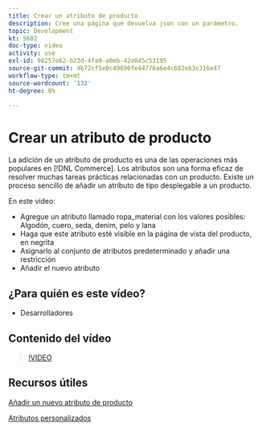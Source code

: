 ```yaml
---
title: Crear un atributo de producto
description: Cree una página que devuelva json con un parámetro.
topic: Development
kt: 5602
doc-type: video
activity: use
exl-id: 98257e62-b23d-4fa9-a0eb-42e045c53195
source-git-commit: 4b72cf5e0c49690fe44776a6e4c682eb3c316e47
workflow-type: tm+mt
source-wordcount: '132'
ht-degree: 0%

---
```


# Crear un atributo de producto

La adición de un atributo de producto es una de las operaciones más populares en [!DNL Commerce]. Los atributos son una forma eficaz de resolver muchas tareas prácticas relacionadas con un producto. Existe un proceso sencillo de añadir un atributo de tipo desplegable a un producto.

En este vídeo:

- Agregue un atributo llamado ropa_material con los valores posibles: Algodón, cuero, seda, denim, pelo y lana
- Haga que este atributo esté visible en la página de vista del producto, en negrita
- Asignarlo al conjunto de atributos predeterminado y añadir una restricción
- Añadir el nuevo atributo

## ¿Para quién es este vídeo?

- Desarrolladores

## Contenido del vídeo

>[!VIDEO](https://video.tv.adobe.com/v/35789?quality=12&learn=on)

## Recursos útiles

[Añadir un nuevo atributo de producto](https://devdocs.magento.com/videos/fundamentals/add-new-product-attribute/)

[Atributos personalizados](https://devdocs.magento.com/guides/v2.4/howdoi/custom-attributes/introduction.html)
